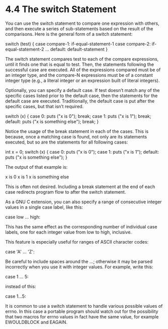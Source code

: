 # 4.4 The switch Statement

You can use the switch statement to compare one expression with others, and then execute a series of sub-statements based on the result of the comparisons. Here is the general form of a switch statement:

switch (test)
  {
    case compare-1:
      if-equal-statement-1
    case compare-2:
      if-equal-statement-2
    …
    default:
      default-statement
  }

The switch statement compares test to each of the compare expressions, until it finds one that is equal to test. Then, the statements following the successful case are executed. All of the expressions compared must be of an integer type, and the compare-N expressions must be of a constant integer type (e.g., a literal integer or an expression built of literal integers).

Optionally, you can specify a default case. If test doesn’t match any of the specific cases listed prior to the default case, then the statements for the default case are executed. Traditionally, the default case is put after the specific cases, but that isn’t required.

switch (x)
  {
    case 0:
      puts ("x is 0");
      break;
    case 1:
      puts ("x is 1");
      break;
    default:
      puts ("x is something else");
      break;
  }

Notice the usage of the break statement in each of the cases. This is because, once a matching case is found, not only are its statements executed, but so are the statements for all following cases:

int x = 0;
switch (x)
  {
    case 0:
      puts ("x is 0");
    case 1:
      puts ("x is 1");
    default:
      puts ("x is something else");
  }

The output of that example is:

x is 0
x is 1
x is something else

This is often not desired. Including a break statement at the end of each case redirects program flow to after the switch statement.

As a GNU C extension, you can also specify a range of consecutive integer values in a single case label, like this:

case low ... high:

This has the same effect as the corresponding number of individual case labels, one for each integer value from low to high, inclusive.

This feature is especially useful for ranges of ASCII character codes:

case 'A' ... 'Z':

Be careful to include spaces around the ...; otherwise it may be parsed incorrectly when you use it with integer values. For example, write this:

case 1 ... 5:

instead of this:

case 1...5:

It is common to use a switch statement to handle various possible values of errno. In this case a portable program should watch out for the possibility that two macros for errno values in fact have the same value, for example EWOULDBLOCK and EAGAIN. 
